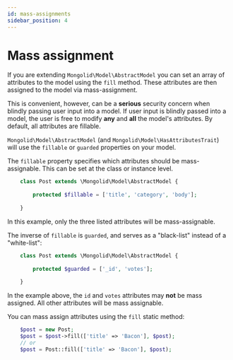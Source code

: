 ```yaml
---
id: mass-assignments
sidebar_position: 4
---
```


# Mass assignment

If you are extending `Mongolid\Model\AbstractModel` you can set an array of attributes to the model using the `fill` method.
These attributes are then assigned to the model via mass-assignment.

This is convenient, however, can be a **serious** security concern when blindly passing user input into a model.
If user input is blindly passed into a model, the user is free to modify **any** and **all** the model's attributes.
By default, all attributes are fillable.

`Mongolid\Model\AbstractModel` (and `Mongolid\Model\HasAttributesTrait`) will use the `fillable` or `guarded` properties on your model.

The `fillable` property specifies which attributes should be mass-assignable. This can be set at the class or instance level.

```php title="Defining fillable attributes on a model"
    class Post extends \Mongolid\Model\AbstractModel {
    
        protected $fillable = ['title', 'category', 'body'];
    
    }
```

In this example, only the three listed attributes will be mass-assignable.

The inverse of `fillable` is `guarded`, and serves as a "black-list" instead of a "white-list":

```php title="Defining guarded attributes on a model"
    class Post extends \Mongolid\Model\AbstractModel {
    
        protected $guarded = ['_id', 'votes'];
    
    }
```

In the example above, the `id` and `votes` attributes may **not** be mass assigned.
All other attributes will be mass assignable.

You can mass assign attributes using the `fill` static method:

```php title="Mass assigning attributes"
    $post = new Post;
    $post = $post->fill(['title' => 'Bacon'], $post);
    // or
    $post = Post::fill(['title' => 'Bacon'], $post);
```
